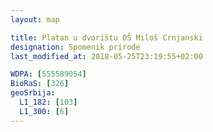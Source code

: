 ```yaml
---
layout: map

title: Platan u dvorištu OŠ Miloš Crnjanski
designation: Spomenik prirode
last_modified_at: 2018-05-25T23:19:55+02:00

WDPA: [555589054]
BioRaS: [326]
geoSrbija:
  L1_182: [103]
  L1_300: [6]
---
```

